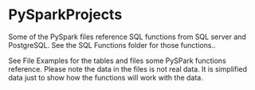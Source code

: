 # PySparkProjects

Some of the PySpark files reference SQL functions from SQL server and PostgreSQL. See the SQL Functions folder for those functions..

See File Examples for the tables and files some PySPark functions reference. Please note the data in the files is not real data. It is simplified data just to show how the functions will work with the data.
